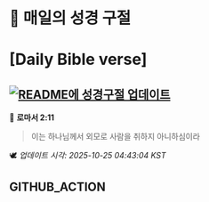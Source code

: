 # 🙏 매일의 성경 구절
# [Daily Bible verse]
## [![README에 성경구절 업데이트](https://github.com/DONGSUKA/first_test/actions/workflows/update-readme-bible.yml/badge.svg)](https://github.com/DONGSUKA/first_test/actions/workflows/update-readme-bible.yml)
<!-- START_BIBLE_VERSE -->
📖 **로마서 2:11**
> 이는 하나님께서 외모로 사람을 취하지 아니하심이라

🕊️ _업데이트 시각: 2025-10-25 04:43:04 KST_
  <!-- END_BIBLE_VERSE -->
## GITHUB_ACTION
